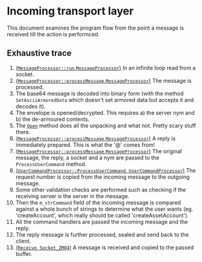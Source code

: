 # Incoming transport layer

This document examines the program flow from the point a message is received till the action is performced.

## Exhaustive trace

1. [(`MessageProcessor::run`,`MessageProcessor`)](https://github.com/Open-Transactions/opentxs/blob/85e265ec79d47badc4ea005cc78d82725becbdcd/src/server/MessageProcessor.cpp#L214) In an infinite loop read from a socket.
2. [(`MessageProcessor::processMessage`,`MessageProcessor`)](https://github.com/Open-Transactions/opentxs/blob/85e265ec79d47badc4ea005cc78d82725becbdcd/src/server/MessageProcessor.cpp#L320) The message is processed.
  1. The base64 message is decoded into binary form (with the method `SetAsciiArmoredData` which doesn't set armored data but accepts it and decodes it).
  2. The envelope is opened/decrypted. This requires a) the server nym and b) the de-armoured contents.
  3. The [`Open`](https://github.com/Open-Transactions/opentxs/blob/85bdcb545969a5024db7656ee6f9c7082eaa925c/src/core/crypto/OTCrypto.cpp#L3007) method does all the unpacking and what not. Pretty scary stuff there.
3. [(`MessageProcessor::processMessage`,`MessageProcessor`)](https://github.com/Open-Transactions/opentxs/blob/85e265ec79d47badc4ea005cc78d82725becbdcd/src/server/MessageProcessor.cpp#L358) A reply is immediately prepared. This is what the '@' comes from!
4. [(`MessageProcessor::processMessage`,`MessageProcessor`)](https://github.com/Open-Transactions/opentxs/blob/85e265ec79d47badc4ea005cc78d82725becbdcd/src/server/MessageProcessor.cpp#L372) The original message, the reply, a socket and a nym are passed to the `ProcessUserCommand` method.
  1. [(`UserCommandProcessor::ProcessUserCommand`, `UserCommandProcessor`)](https://github.com/Open-Transactions/opentxs/blob/85bdcb545969a5024db7656ee6f9c7082eaa925c/src/server/UserCommandProcessor.cpp#L166) The request number is copied from the incoming message to the outgoing message.
  2. Some other validation checks are performed such as checking if the receiving server is the server in the message.
  3. Then the `m_strCommand` field of the incoming message is compared against a whole bunch of strings to determine what the user wants (eg. 'createAccount', which really should be called 'createAssetAccount').
  4. All the command handlers are passed the incoming message and the reply.
5. The reply message is further processed, sealed and send back to the client.
1. [(`Receive`, `Socket_ZMQ4`)](https://github.com/Open-Transactions/opentxs/blob/aea45331aa5b567fdee8500f90629e1a0046be8e/src/ext/Socket_ZMQ4.cpp#L422) A message is received and copied to the passed buffer.

